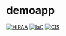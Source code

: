# demoapp

[![HIPAA](https://app.soluble.cloud/api/v1/public/badges/d631d1b9-1566-42e1-8965-a1ae1e7bf60e.svg)](https://app.soluble.cloud/repos/details/github.com/dasalebr/demoapp)  [![IaC](https://app.soluble.cloud/api/v1/public/badges/22174a8b-d9e6-401a-9ad6-90b45ce03877.svg)](https://app.soluble.cloud/repos/details/github.com/dasalebr/demoapp)  [![CIS](https://app.soluble.cloud/api/v1/public/badges/5b72a81a-5734-47c8-ac63-02e85a8a11ac.svg)](https://app.soluble.cloud/repos/details/github.com/dasalebr/demoapp)  


